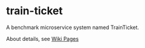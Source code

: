 # train-ticket
A benchmark microservice system named TrainTicket.

About details, see [Wiki Pages](https://github.com/FudanSELab/train-ticket/wiki)
